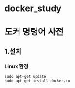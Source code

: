 # docker_study
# 도커 명령어 사전
## 1.설치
### Linux 환경
<pre><code>sudo apt-get update
sudo apt-get install docker.io</code></pre>
